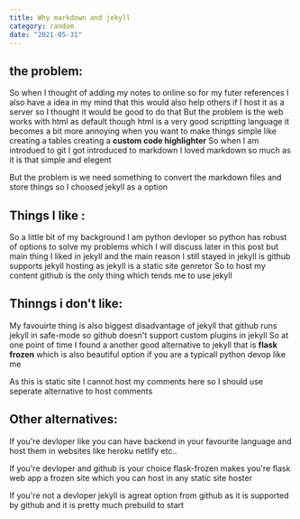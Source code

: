 ```yaml
---
title: Why markdown and jekyll
category: random
date: "2021-05-31"
---
```


## the problem:

So when I thought of adding my notes to online so for my futer references I also have a idea in my mind that this would also help others if I host it as a server
so I thought it would be good to do that But the problem is the web works with html  as default though html is a very good scriptting language it becomes a bit more annoying when you want to make things simple like creating a tables creating a **custom code highlighter** So when I am introdued to git I got introduced to markdown I loved markdown so much as it is that simple and elegent

But the problem is we need something to convert the markdown files and store things so I choosed jekyll as a option

## Things I like :
So a little bit of my background I am python devloper so python has robust of options to solve my problems which I will discuss later in this post
but main thing I liked in jekyll and the main reason I still stayed in jekyll is github supports jekyll hosting as jekyll is a static site genretor
So to host my content github is the only thing which tends me to use jekyll

## Thinngs i don't like:
My favouirte thing is also biggest disadvantage of jekyll that github runs jekyll in safe-mode so github doesn't support custom plugins in jekyll So at one point of time I found a another good alternative to jekyll that is **flask frozen** which is also beautiful option if you are a typicall python devop like me

As this is static site I cannot host my comments here so I should use seperate alternative to host comments


## Other alternatives:
If you're devloper like you can have backend in your favourite language and host them in websites like heroku netlify etc..

If you're devloper and github is your choice flask-frozen makes you're flask web app a frozen site which you can host in any static site hoster

If you're not a devloper jekyll is agreat option from github as it is supported by github and it is pretty much prebuild to start


